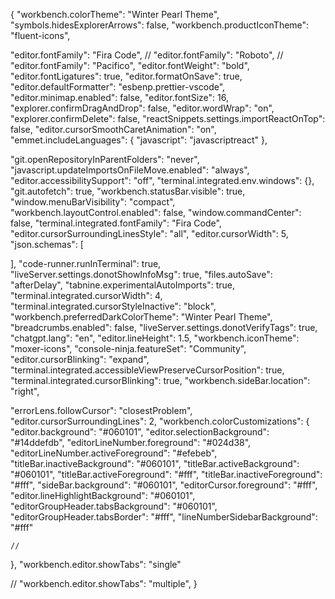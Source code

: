 {
  "workbench.colorTheme": "Winter Pearl Theme",
  "symbols.hidesExplorerArrows": false,
  "workbench.productIconTheme": "fluent-icons",

  "editor.fontFamily": "Fira Code",
  // "editor.fontFamily": "Roboto",
  // "editor.fontFamily": "Pacifico",
  "editor.fontWeight": "bold",
  "editor.fontLigatures": true,
  "editor.formatOnSave": true,
  "editor.defaultFormatter": "esbenp.prettier-vscode",
  "editor.minimap.enabled": false,
  "editor.fontSize": 16,
  "explorer.confirmDragAndDrop": false,
  "editor.wordWrap": "on",
  "explorer.confirmDelete": false,
  "reactSnippets.settings.importReactOnTop": false,
  "editor.cursorSmoothCaretAnimation": "on",
  "emmet.includeLanguages": {
    "javascript": "javascriptreact"
  },

  "git.openRepositoryInParentFolders": "never",
  "javascript.updateImportsOnFileMove.enabled": "always",
  "editor.accessibilitySupport": "off",
  "terminal.integrated.env.windows": {},
  "git.autofetch": true,
  "workbench.statusBar.visible": true,
  "window.menuBarVisibility": "compact",
  "workbench.layoutControl.enabled": false,
  "window.commandCenter": false,
  "terminal.integrated.fontFamily": "Fira Code",
  "editor.cursorSurroundingLinesStyle": "all",
  "editor.cursorWidth": 5,
  "json.schemas": [
  
  
  ],
  "code-runner.runInTerminal": true,
  "liveServer.settings.donotShowInfoMsg": true,
  "files.autoSave": "afterDelay",
  "tabnine.experimentalAutoImports": true,
  "terminal.integrated.cursorWidth": 4,
  "terminal.integrated.cursorStyleInactive": "block",
  "workbench.preferredDarkColorTheme": "Winter Pearl Theme",
  "breadcrumbs.enabled": false,
  "liveServer.settings.donotVerifyTags": true,
  "chatgpt.lang": "en",
  "editor.lineHeight": 1.5,
  "workbench.iconTheme": "moxer-icons",
  "console-ninja.featureSet": "Community",
  "editor.cursorBlinking": "expand",
  "terminal.integrated.accessibleViewPreserveCursorPosition": true,
  "terminal.integrated.cursorBlinking": true,
  "workbench.sideBar.location": "right",

  "errorLens.followCursor": "closestProblem",
  "editor.cursorSurroundingLines": 2,
  "workbench.colorCustomizations": {
    "editor.background": "#060101",
    "editor.selectionBackground": "#14ddefdb",
    "editorLineNumber.foreground": "#024d38",
    "editorLineNumber.activeForeground": "#efebeb",
    "titleBar.inactiveBackground": "#060101",
    "titleBar.activeBackground": "#060101",
    "titleBar.activeForeground": "#fff",
    "titleBar.inactiveForeground": "#fff",
    "sideBar.background": "#060101",
    "editorCursor.foreground": "#fff",
    "editor.lineHighlightBackground": "#060101",
    "editorGroupHeader.tabsBackground": "#060101",
    "editorGroupHeader.tabsBorder": "#fff",
    "lineNumberSidebarBackground": "#fff"

    //
  },
  "workbench.editor.showTabs": "single"

  // "workbench.editor.showTabs": "multiple",
}
